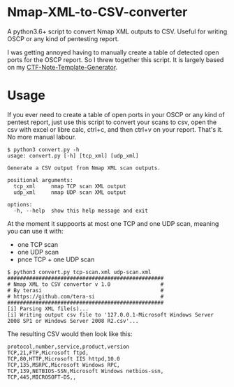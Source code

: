 # Nmap-XML-to-CSV-converter
A python3.6+ script to convert Nmap XML outputs to CSV. Useful for writing OSCP or any kind of pentesting report.

I was getting annoyed having to manually create a table of detected open ports for the OSCP report. So I threw together this script. It is largely based on my [CTF-Note-Template-Generator](https://github.com/tera-si/CTF-Note-Template-Generator).

# Usage

If you ever need to create a table of open ports in your OSCP or any kind of pentest report, just use this script to convert your scans to csv, open the csv with excel or libre calc, ctrl+c, and then ctrl+v on your report. That's it. No more manual labour.

```
$ python3 convert.py -h
usage: convert.py [-h] [tcp_xml] [udp_xml]

Generate a CSV output from Nmap XML scan outputs.

positional arguments:
  tcp_xml     nmap TCP scan XML output
  udp_xml     nmap UDP scan XML output

options:
  -h, --help  show this help message and exit
```

At the moment it suppoorts at most one TCP and one UDP scan, meaning you can use it with:
- one TCP scan
- one UDP scan
- pnce TCP + one UDP scan

```
$ python3 convert.py tcp-scan.xml udp-scan.xml 
##################################################
# Nmap XML to CSV convertor v 1.0                #
# By terasi                                      #
# https://github.com/tera-si                     #
##################################################
[i] Parsing XML file(s)...
[i] Writing output csv file to '127.0.0.1-Microsoft Windows Server 2008 SP1 or Windows Server 2008 R2.csv'...
```

The resulting CSV would then look like this:
```
protocol,number,service,product,version
TCP,21,FTP,Microsoft ftpd,
TCP,80,HTTP,Microsoft IIS httpd,10.0
TCP,135,MSRPC,Microsoft Windows RPC,
TCP,139,NETBIOS-SSN,Microsoft Windows netbios-ssn,
TCP,445,MICROSOFT-DS,,
```
